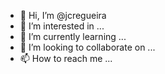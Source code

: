 - 👋 Hi, I’m @jcregueira
- 👀 I’m interested in ...
- 🌱 I’m currently learning ...
- 💞️ I’m looking to collaborate on ...
- 📫 How to reach me ...

<!---
jcregueira/jcregueira is a ✨ special ✨ repository because its `README.md` (this file) appears on your GitHub profile.
You can click the Preview link to take a look at your changes.
--->
